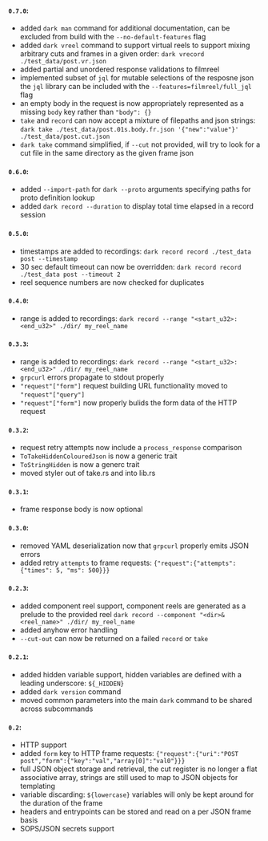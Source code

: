 #### `0.7.0`:
* added `dark man` command for additional documentation, can be excluded from build with the `--no-default-features` flag
* added `dark vreel` command to support virtual reels to support mixing arbitrary cuts and frames in a given order:
  `dark vrecord ./test_data/post.vr.json`
* added partial and unordered response validations to filmreel
* implemented subset of `jql` for mutable selections of the resposne json
  the `jql` library can be included with the `--features=filmreel/full_jql` flag
* an empty body in the request is now appropriately represented as a missing `body` key rather than `"body": {}`
* `take` and `record` can now accept a mixture of filepaths and json strings:
  `dark take ./test_data/post.01s.body.fr.json '{"new":"value"}' ./test_data/post.cut.json`
* `dark take` command simplified, if `--cut` not provided, will try to look for a cut file in the same directory as the given frame json

#### `0.6.0`:
* added `--import-path` for `dark --proto` arguments specifying paths for proto definition lookup
* added `dark record --duration` to display total time elapsed in a record session

#### `0.5.0`:

* timestamps are added to recordings: `dark record record ./test_data post --timestamp`
* 30 sec default timeout can now be overridden: `dark record record ./test_data post --timeout 2`
* reel sequence numbers are now checked for duplicates


#### `0.4.0`:

* range is added to recordings: `dark record --range "<start_u32>:<end_u32>" ./dir/ my_reel_name`


#### `0.3.3`:

* range is added to recordings: `dark record --range "<start_u32>:<end_u32>" ./dir/ my_reel_name`
* `grpcurl` errors propagate to stdout properly
* `"request"["form"]` request building URL functionality moved to `"request"["query"]`
* `"request"["form"]` now properly bulids the form data of the HTTP request


#### `0.3.2`:

* request retry attempts now include a `process_response` comparison
* `ToTakeHiddenColouredJson` is now a generic trait
* `ToStringHidden` is now a generc trait
* moved styler out of take.rs and into lib.rs


#### `0.3.1`:

* frame response body is now optional


#### `0.3.0`:

* removed YAML deserialization now that `grpcurl` properly emits JSON errors
* added retry `attempts` to frame requests: `{"request":{"attempts": {"times": 5, "ms": 500}}}`


#### `0.2.3`:

* added component reel support, component reels are generated as a prelude to the provided reel   `dark record --component "<dir>&<reel_name>" ./dir/ my_reel_name`
* added anyhow error handling
* `--cut-out` can now be returned on a failed `record` or `take`


#### `0.2.1`:

* added hidden variable support, hidden variables are defined with a leading underscore: `${_HIDDEN}`
* added `dark version` command
* moved common parameters into the main `dark` command to be shared across subcommands


#### `0.2`:

* HTTP support
* added `form` key to HTTP frame requests: `{"request":{"uri":"POST post","form":{"key":"val","array[0]":"val0"}}}`
* full JSON object storage and retrieval, the cut register is no longer a flat associative array, strings are still used to map to JSON objects for templating
* variable discarding: `${lowercase}` variables will only be kept around for the duration of the frame
* headers and entrypoints can be stored and read on a per JSON frame basis
* SOPS/JSON secrets support

